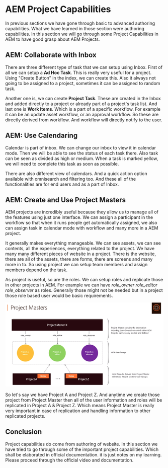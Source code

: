 # AEM Project Capabilities
In previous sections we have gone through basic to advanced authoring capabilities. What we have learned in those section were authoring capabilities. In this section we will go through some Project Capabilities in AEM to have good grasp about AEM Projects.

## AEM: Collaborate with Inbox
There are three different type of task that we can setup using Inbox. First of all we can setup a **Ad Hoc Task**. This is really very useful for a project. Using "Create Button" in the index, we can create this. Also it always not going to be assigned to a project, sometimes it can be assigned to random task.

Another one is, we can create **Project Task**. These are created in the Inbox and added directly to a project or already part of a project's task list. And last one is **Work Items**. Which is a part of a specific workflow. For example it can be an update asset workflow, or an approval workflow. So these are directly derived from workflow. And workflow will directly notify to the user.

## AEM: Use Calendaring
Calendar is part of inbox. We can change our inbox to view it in calendar mode. Then we will be able to see the status of each task there. Also task can be seen as divided as high or medium. When a task is marked yellow, we will need to complete this task as soon as possible.

There are also different view of calendars. And a quick action option available with omnisearch and filtering too. And these all of the functionalities are for end users and as a part of Inbox.

## AEM: Create and Use Project Masters
AEM projects are incredibly useful because they allow us to manage all of the features using just one interface. We can assign a participant in the workflow so that when it runs people get automatically assigned, we also can assign task in calendar mode with workflow and many more in a AEM project.

It generally makes everything manageable. We can see assets, we can see contents, all the experiences, everything related to the project. We have many many different pieces of website in a project. There is the website, there are all of the assets, there are forms, there are screens and many more in to. So using project we can setup team members and assign members depend on the task.

As project is useful, so are the roles. We can setup roles and replicate those in other projects in AEM. For example we can have *role_owner* *role_editor* *role_observer* as roles. Generally those might not be needed but in a project those role based user would be basic requirements.

![](https://raw.githubusercontent.com/Anim-101/anim-101.github.io/master/srv/images/Notes/AEM/AuthoringCapabilities/projectMaster.png)

So let's say we have Project A and Project Z. And anytime we create those project from Project Master then all of the user information and roles will be replicated in Project A & Project Z. Which means Project Master is really very important in case of replication and handling information to other replicated projects.

## Conclusion
Project capabilities do come from authoring of website. In this section we have tried to go through some of the important project capabilities. Which shall be elaborated in official documentation. it is just notes on my learning. Please proceed through the official video and documentation.
